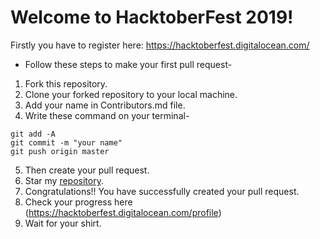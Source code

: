 # Welcome to HacktoberFest 2019!
Firstly you have to register here: https://hacktoberfest.digitalocean.com/
* Follow these steps to make your first pull request-

1. Fork this repository.
2. Clone your forked repository to your local machine.
3. Add your name in Contributors.md file.
4. Write these command on your terminal-
```
git add -A
git commit -m "your name"
git push origin master
```
5. Then create your pull request.
6. Star my [repository](https://github.com/HrithikMittal/Hacktoberfest2k19/).
7. Congratulations!! You have successfully created your pull request.
8. Check your progress here (https://hacktoberfest.digitalocean.com/profile)
9. Wait for your shirt.
